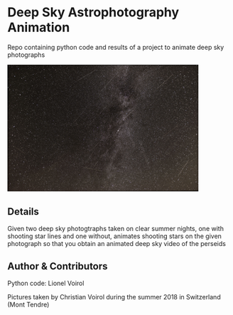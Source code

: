 # Deep Sky Astrophotography Animation
Repo containing python code and results of a project to animate deep sky photographs

<img src="cover.jpg" alt="drawing" width="430"/>

## Details
Given two deep sky photogtraphs taken on clear summer nights, one with shooting star lines and one without, animates shooting stars on the given photograph so that you obtain an animated deep sky video of the perseids

## Author & Contributors
Python code: Lionel Voirol

Pictures taken by Christian Voirol during the summer 2018 in Switzerland (Mont Tendre)

